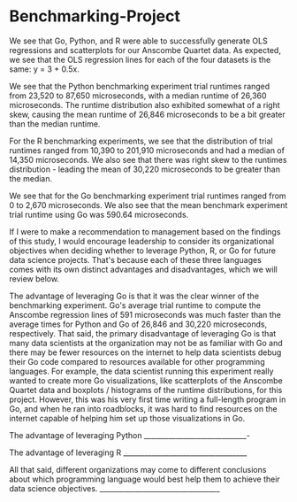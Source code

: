 # Benchmarking-Project

We see that Go, Python, and R were able to successfully generate OLS regressions and scatterplots for our Anscombe Quartet data.  As expected, we see that the OLS regression lines for each of the four datasets is the same: y = 3 + 0.5x.

We see that the Python benchmarking experiment trial runtimes ranged from 23,520 to 87,650 microseconds, with a median runtime of 26,360 microseconds.  The runtime distribution also exhibited somewhat of a right skew, causing the mean runtime of 26,846 microseconds to be a bit greater than the median runtime.

For the R benchmarking experiments, we see that the distribution of trial runtimes ranged from 10,390 to 201,910 microseconds and had a median of 14,350 microseconds.  We also see that there was right skew to the runtimes distribution - leading the mean of 30,220 microseconds to be greater than the median.

We see that for the Go benchmarking experiment trial runtimes ranged from 0 to 2,670 microseconds. We also see that the mean benchmark experiment trial runtime using Go was 590.64 microseconds.  

If I were to make a recommendation to management based on the findings of this study, I would encourage leadership to consider its organizational objectives when deciding whether to leverage Python, R, or Go for future data science projects.  That's because each of these three languages comes with its own distinct advantages and disadvantages, which we will review below.

The advantage of leveraging Go is that it was the clear winner of the benchmarking experiment.  Go's average trial runtime to compute the Anscombe regression lines of 591 microseconds was much faster than the average times for Python and Go of 26,846 and 30,220 microseconds, respectively.  That said, the primary disadvantage of leveraging Go is that many data scientists at the organization may not be as familiar with Go and there may be fewer resources on the internet to help data scientists debug their Go code compared to resources available for other programming languages. For example, the data scientist running this experiment really wanted to create more Go visualizations, like scatterplots of the Anscombe Quartet data and boxplots / histograms of the runtime distributions, for this project. However, this was his very first time writing a full-length program in Go, and when he ran into roadblocks, it was hard to find resources on the internet capable of helping him set up those visualizations in Go.  

The advantage of leveraging Python _____________________________-

The advantage of leveraging R ___________________________________

All that said, different organizations may come to different conclusions about which programming language would best help them to achieve their data science objectives. __________________________________
